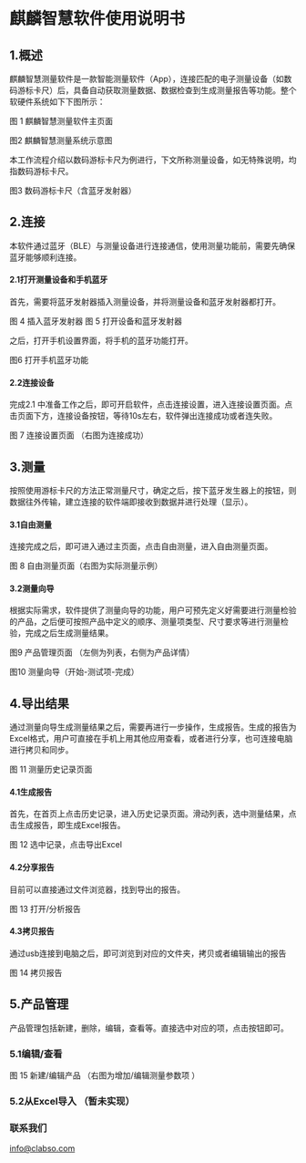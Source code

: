 麒麟智慧软件使用说明书
======================


## 1.概述
麒麟智慧测量软件是一款智能测量软件（App），连接匹配的电子测量设备（如数码游标卡尺）后，具备自动获取测量数据、数据检查到生成测量报告等功能。整个软硬件系统如下下图所示：
 
图 1 麒麟智慧测量软件主页面  

图2 麒麟智慧测量系统示意图

本工作流程介绍以数码游标卡尺为例进行，下文所称测量设备，如无特殊说明，均指数码游标卡尺。

图3 数码游标卡尺（含蓝牙发射器）

## 2.连接
本软件通过蓝牙（BLE）与测量设备进行连接通信，使用测量功能前，需要先确保蓝牙能够顺利连接。
#### 2.1打开测量设备和手机蓝牙
首先，需要将蓝牙发射器插入测量设备，并将测量设备和蓝牙发射器都打开。

图 4 插入蓝牙发射器                图 5 打开设备和蓝牙发射器

之后，打开手机设置界面，将手机的蓝牙功能打开。

图6 打开手机蓝牙功能
#### 2.2连接设备
完成2.1 中准备工作之后，即可开启软件，点击连接设置，进入连接设置页面。点击页面下方，连接设备按钮，等待10s左右，软件弹出连接成功或者连失败。

   
图 7 连接设置页面 （右图为连接成功）


## 3.测量
按照使用游标卡尺的方法正常测量尺寸，确定之后，按下蓝牙发生器上的按钮，则数据往外传输，建立连接的软件端即接收到数据并进行处理（显示）。
#### 3.1自由测量
连接完成之后，即可进入通过主页面，点击自由测量，进入自由测量页面。
     
图 8 自由测量页面（右图为实际测量示例）
#### 3.2测量向导
根据实际需求，软件提供了测量向导的功能，用户可预先定义好需要进行测量检验的产品，之后便可按照产品中定义的顺序、测量项类型、尺寸要求等进行测量检验，完成之后生成测量结果。
  
图9 产品管理页面 （左侧为列表，右侧为产品详情）

  
图10 测量向导（开始-测试项-完成）
## 4.导出结果
通过测量向导生成测量结果之后，需要再进行一步操作，生成报告。生成的报告为Excel格式，用户可直接在手机上用其他应用查看，或者进行分享，也可连接电脑进行拷贝和同步。

图 11 测量历史记录页面
#### 4.1生成报告
首先，在首页上点击历史记录，进入历史记录页面。滑动列表，选中测量结果，点击生成报告，即生成Excel报告。
    
图 12 选中记录，点击导出Excel
#### 4.2分享报告
目前可以直接通过文件浏览器，找到导出的报告。
  
图 13 打开/分析报告
#### 4.3拷贝报告
通过usb连接到电脑之后，即可浏览到对应的文件夹，拷贝或者编辑输出的报告

图 14 拷贝报告

## 5.产品管理
产品管理包括新建，删除，编辑，查看等。直接选中对应的项，点击按钮即可。
### 5.1编辑/查看
   
图 15 新建/编辑产品 （右图为增加/编辑测量参数项 ）
### 5.2从Excel导入 （暂未实现）


### 联系我们
info@clabso.com
